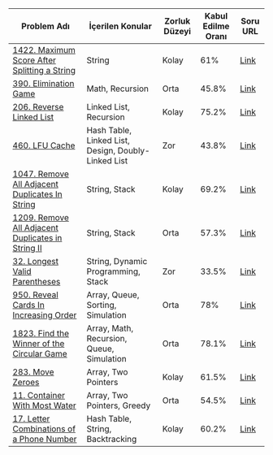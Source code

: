 | Problem Adı                                    | İçerilen Konular                                       | Zorluk Düzeyi | Kabul Edilme Oranı | Soru URL                                                                                                                                                            |
|------------------------------------------------|--------------------------------------------------------|---------------|---------------------|---------------------------------------------------------------------------------------------------------------------------------------------------------------------|
| [1422. Maximum Score After Splitting a String](https://github.com/DeepOceanCode/LeetCode-Soru-Cozumleri/tree/main/1422.%20Maximum%20Score%20After%20Splitting%20a%20String)   | String                                                 | Kolay         | 61%                 | [Link](https://leetcode.com/problems/maximum-score-after-splitting-a-string/?envType=daily-question&envId=2023-12-22)                                          |
| [390. Elimination Game](https://github.com/DeepOceanCode/LeetCode-Soru-Cozumleri/tree/main/390.%20Elimination%20Game) | Math, Recursion                                        | Orta          | 45.8%               | [Link](https://leetcode.com/problems/elimination-game/)                                                                                                             |
| [206. Reverse Linked List](https://github.com/DeepOceanCode/LeetCode-Soru-Cozumleri/tree/main/206.%20Reverse%20Linked%20List) | Linked List, Recursion                                 | Kolay         | 75.2%               | [Link](https://leetcode.com/problems/reverse-linked-list/)                                                                                                          |
| [460. LFU Cache](https://github.com/DeepOceanCode/LeetCode-Soru-Cozumleri/tree/main/460.%20LFU%20Cache) | Hash Table, Linked List, Design, Doubly-Linked List   | Zor           | 43.8%               | [Link](https://leetcode.com/problems/lfu-cache/description/)                                                                                                        |
| [1047. Remove All Adjacent Duplicates In String](https://github.com/DeepOceanCode/LeetCode-Soru-Cozumleri/tree/main/1047.%20Remove%20All%20Adjacent%20Duplicates%20In) | String, Stack                                          | Kolay         | 69.2%               | [Link](https://leetcode.com/problems/remove-all-adjacent-duplicates-in-string/)                                                                                    |
| [1209. Remove All Adjacent Duplicates in String II](https://github.com/DeepOceanCode/LeetCode-Soru-Cozumleri/tree/main/1209.%20Remove%20All%20Adjacent%20Duplicates%20in%20String) | String, Stack                                        | Orta          | 57.3%               | [Link](https://leetcode.com/problems/remove-all-adjacent-duplicates-in-string-ii/description/)                                                                    |
| [32. Longest Valid Parentheses](https://github.com/DeepOceanCode/LeetCode-Soru-Cozumleri/tree/main/32.%20Longest%20Valid%20Parentheses) | String, Dynamic Programming, Stack                     | Zor           | 33.5%               | [Link](https://leetcode.com/problems/longest-valid-parentheses/description/)                                                                                        |
| [950. Reveal Cards In Increasing Order](https://github.com/DeepOceanCode/LeetCode-Soru-Cozumleri/tree/main/950.%20Reveal%20Cards%20In%20Increasing%20Order)          | Array, Queue, Sorting, Simulation                     | Orta          | 78%                 | [Link](https://leetcode.com/problems/reveal-cards-in-increasing-order/)                                                                                             |
| [1823. Find the Winner of the Circular Game](https://github.com/DeepOceanCode/LeetCode-Soru-Cozumleri/tree/main/1823.%20Find%20the%20Winner%20of%20the%20Circular%20Game)     | Array, Math, Recursion, Queue, Simulation             | Orta          | 78.1%               | [Link](https://leetcode.com/problems/find-the-winner-of-the-circular-game/)                                                                                         |
| [283. Move Zeroes](https://github.com/DeepOceanCode/LeetCode-Soru-Cozumleri/tree/main/283.%20Move%20Zeroes)                               | Array, Two Pointers                                    | Kolay         | 61.5%               | [Link](https://leetcode.com/problems/move-zeroes/)                                                                                                                  |
| [11. Container With Most Water](https://github.com/DeepOceanCode/LeetCode-Soru-Cozumleri/tree/main/11.%20Container%20With%20Most%20Water)                  | Array, Two Pointers, Greedy                            | Orta          | 54.5%               | [Link](https://leetcode.com/problems/container-with-most-water/description/) |
 [17. Letter Combinations of a Phone Number](https://github.com/DeepOceanCode/LeetCode-Soru-Cozumleri/tree/main/17.%20Letter%20Combinations%20of%20a%20Phone%20Number)                  | Hash Table, String, Backtracking                           | Kolay           | 60.2%               | [Link](https://leetcode.com/problems/letter-combinations-of-a-phone-number/description/) |
